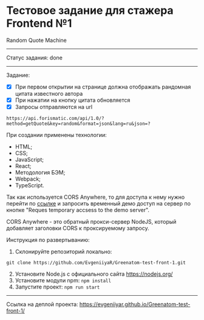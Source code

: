 # Тестовое задание для стажера Frontend №1 #

Random Quote Machine

---

Статус задания: done

---

Задание:
- [x] При первом открытии на странице должна отображать рандомная цитата известного автора
- [x] При нажатии на кнопку цитата обновляется
- [x] Запросы отправляются на url

`https://api.forismatic.com/api/1.0/?method=getQuote&key=random&format=json&lang=ru&json=?`

При создании применены технологии:
* HTML;
* CSS;
* JavaScript;
* React;
* Методология БЭМ;
* Webpack;
* TypeScript.


Так как используется CORS Anywhere, то для доступа к нему нужно перейти по [ссылке](https://cors-anywhere.herokuapp.com/) и запросить временный демо доступ на сервер по кнопке "Reques temporary accsess to the demo server".


CORS Anywhere - это обратный прокси-сервер NodeJS, который добавляет заголовки CORS к проксируемому запросу.


Инструкция по развертыванию:
1. Склонируйте репозиторий локально:

`git clone https://github.com/EvgeniiyaR/Greenatom-test-front-1.git`


2. Установите Node.js с официального сайта https://nodejs.org/
3. Установите модули npm: `npm install`
4. Запустите проект: `npm run start`

---

Ссылка на деплой проекта: https://evgeniiyar.github.io/Greenatom-test-front-1/
